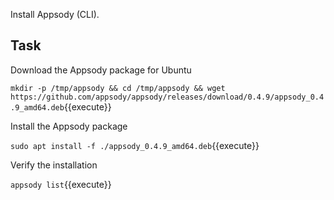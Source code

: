 Install Appsody (CLI).

## Task

Download the Appsody package for Ubuntu

`mkdir -p /tmp/appsody && cd /tmp/appsody && wget https://github.com/appsody/appsody/releases/download/0.4.9/appsody_0.4.9_amd64.deb`{{execute}}

Install the Appsody package

`sudo apt install -f ./appsody_0.4.9_amd64.deb`{{execute}}

Verify the installation

`appsody list`{{execute}}


